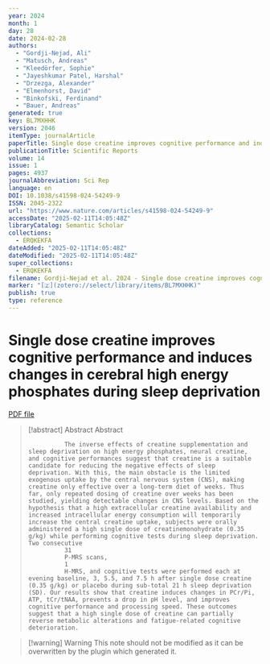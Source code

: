```yaml
---
year: 2024
month: 1
day: 28
date: 2024-02-28
authors:
  - "Gordji-Nejad, Ali"
  - "Matusch, Andreas"
  - "Kleedörfer, Sophie"
  - "Jayeshkumar Patel, Harshal"
  - "Drzezga, Alexander"
  - "Elmenhorst, David"
  - "Binkofski, Ferdinand"
  - "Bauer, Andreas"
generated: true
key: BL7MXHHK
version: 2046
itemType: journalArticle
paperTitle: Single dose creatine improves cognitive performance and induces changes in cerebral high energy phosphates during sleep deprivation
publicationTitle: Scientific Reports
volume: 14
issue: 1
pages: 4937
journalAbbreviation: Sci Rep
language: en
DOI: 10.1038/s41598-024-54249-9
ISSN: 2045-2322
url: "https://www.nature.com/articles/s41598-024-54249-9"
accessDate: "2025-02-11T14:05:48Z"
libraryCatalog: Semantic Scholar
collections:
  - ERQKEKFA
dateAdded: "2025-02-11T14:05:48Z"
dateModified: "2025-02-11T14:05:48Z"
super_collections:
  - ERQKEKFA
filename: Gordji-Nejad et al. 2024 - Single dose creatine improves cognitive performance and induces changes in cerebral high energy phosphates during sleep deprivation.pdf
marker: "[🇿](zotero://select/library/items/BL7MXHHK)"
publish: true
type: reference
---
```

# Single dose creatine improves cognitive performance and induces changes in cerebral high energy phosphates during sleep deprivation

[PDF file](/Papers/PDFs/Gordji-Nejad%20et%20al.%202024%20-%20Single%20dose%20creatine%20improves%20cognitive%20performance%20and%20induces%20changes%20in%20cerebral%20high%20energy%20phosphates%20during%20sleep%20deprivation.pdf)

> [!abstract] Abstract
> Abstract
>             
>               The inverse effects of creatine supplementation and sleep deprivation on high energy phosphates, neural creatine, and cognitive performances suggest that creatine is a suitable candidate for reducing the negative effects of sleep deprivation. With this, the main obstacle is the limited exogenous uptake by the central nervous system (CNS), making creatine only effective over a long-term diet of weeks. Thus far, only repeated dosing of creatine over weeks has been studied, yielding detectable changes in CNS levels. Based on the hypothesis that a high extracellular creatine availability and increased intracellular energy consumption will temporarily increase the central creatine uptake, subjects were orally administered a high single dose of creatinemonohydrate (0.35 g/kg) while performing cognitive tests during sleep deprivation. Two consecutive
>               31
>               P-MRS scans,
>               1
>               H-MRS, and cognitive tests were performed each at evening baseline, 3, 5.5, and 7.5 h after single dose creatine (0.35 g/kg) or placebo during sub-total 21 h sleep deprivation (SD). Our results show that creatine induces changes in PCr/Pi, ATP, tCr/tNAA, prevents a drop in pH level, and improves cognitive performance and processing speed. These outcomes suggest that a high single dose of creatine can partially reverse metabolic alterations and fatigue-related cognitive deterioration.

>[!warning] Warning
> This note should not be modified as it can be overwritten by the plugin which generated it.

